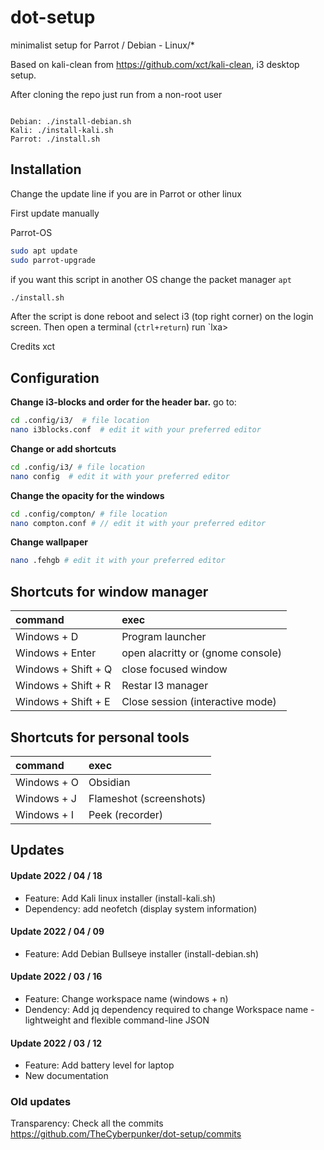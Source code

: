 # dot-setup
minimalist setup for Parrot / Debian - Linux/*

Based on kali-clean from https://github.com/xct/kali-clean, i3 desktop setup.

After cloning the repo just run from a non-root user

```Shell

Debian: ./install-debian.sh
Kali: ./install-kali.sh
Parrot: ./install.sh
```

## Installation

Change the update line if you are in Parrot or other linux

First update manually

Parrot-OS
````bash
sudo apt update
sudo parrot-upgrade
````

if you want this script in another OS change the packet manager `apt`

```bash
./install.sh
```

After the script is done reboot and select i3 (top right corner) on the login screen. Then open a terminal (`ctrl+return`) run `lxa>

Credits xct

## Configuration
**Change i3-blocks and order for the header bar.**
go to:
````bash
cd .config/i3/  # file location
nano i3blocks.conf  # edit it with your preferred editor
````

**Change or add shortcuts**
````bash
cd .config/i3/ # file location
nano config  # edit it with your preferred editor
````

**Change the opacity for the windows**
````bash
cd .config/compton/ # file location
nano compton.conf # // edit it with your preferred editor
````

**Change wallpaper**
````bash
nano .fehgb # edit it with your preferred editor
````


## Shortcuts for window manager
| command | exec |
| :--- | :--- |
| Windows + D | Program launcher|
| Windows + Enter | open alacritty or (gnome console)|
| Windows + Shift + Q | close focused window|
| Windows + Shift + R | Restar I3 manager |
| Windows + Shift + E |Close session (interactive mode) |


## Shortcuts for personal tools
| command | exec |
| :--- | :--- |
| Windows + O | Obsidian |
| Windows + J | Flameshot (screenshots) |
| Windows + I | Peek (recorder) |


## Updates

#### Update 2022 / 04 / 18
- Feature: Add Kali linux installer (install-kali.sh)
- Dependency: add neofetch (display system information)

#### Update 2022 / 04 / 09
- Feature: Add Debian Bullseye installer (install-debian.sh)

#### Update 2022 / 03 / 16
- Feature: Change workspace name (windows + n)
- Dendency: Add jq dependency required to change Workspace name - lightweight and flexible command-line JSON

#### Update 2022 / 03 / 12
- Feature: Add battery level for laptop
- New documentation

### Old updates
Transparency: Check all the commits https://github.com/TheCyberpunker/dot-setup/commits
